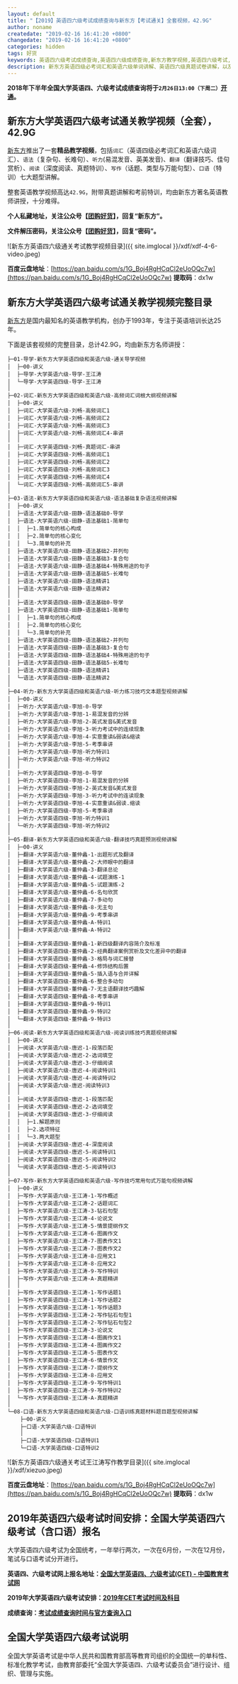 ```yaml
---
layout: default
title: "【2019】英语四六级考试成绩查询与新东方【考试通关】全套视频，42.9G"
author: noname
createdate: "2019-02-16 16:41:20 +0800"
changedate: "2019-02-16 16:41:20 +0800"
categories: hidden
tags: 好货
keywords: 英语四六级考试成绩查询,英语四六级成绩查询,新东方教学视频,英语四六级考试,英语四级词汇,英语六级词汇,四级考试,六级考试,
description: 新东方英语四级必考词汇和英语六级单词讲解、英语四六级真题试卷讲解，以及语法（复杂句、长难句）、听力(易混发音)、翻译（翻译技巧）、阅读（真题特训）、写作（话题、类型与万能句型）、口语（特训）七大题型讲解。附带2019年大学英语四六级考试时间安排、网上报名地址和英语四六级考试成绩查询地址。
---
```


**2018年下半年全国大学英语四、六级考试成绩查询将于`2月26日13:00（下周二）`[开通](https://www.lijiaocn.com/hidden/2019/02/17/ying-yu-46-cha-fen.html)。**

## 新东方大学英语四六级考试通关教学视频（全套），42.9G

[新东方](http://www.xdf.cn/)推出了一套**精品教学视频**，包括`词汇`（英语四级必考词汇和英语六级词汇）、`语法`（复杂句、长难句）、`听力`(易混发音、英美发音)、`翻译`（翻译技巧、佳句赏析）、`阅读`（深度阅读、真题特训）、`写作`（话题、类型与万能句型）、`口语`（特训）七大题型讲解。

整套英语教学视频高达`42.9G`，附带真题讲解和考前特训，均由新东方著名英语教师讲授，十分难得。

**个人私藏地址，关注公众号【[团购好货](https://www.lijiaocn.com/img/ercode/tuan-gou-hao-huo.png)】，回复“新东方”。**

**文件解压密码，关注公众号【[团购好货](https://www.lijiaocn.com/img/ercode/tuan-gou-hao-huo.png)】，回复“密码”。**

![新东方英语四六级通关考试教学视频目录]({{ site.imglocal }}/xdf/xdf-4-6-video.jpeg)

**百度云盘地址**：[https://pan.baidu.com/s/1G_Boj4RgHCqCl2eUoOQc7w](https://pan.baidu.com/s/1G_Boj4RgHCqCl2eUoOQc7w)    **提取码**：dx1w 

## 新东方大学英语四六级考试通关教学视频完整目录

[新东方](http://www.xdf.cn/)是国内最知名的英语教学机构，创办于1993年，专注于英语培训长达25年。

下面是该套视频的完整目录，总计42.9G，均由新东方名师讲授：

```
├─01-导学-新东方大学英语四级和英语六级-通关导学视频
│  ├─00-讲义
│  ├─导学-大学英语六级-导学-王江涛
│  └─导学-大学英语四级-导学-王江涛
│
├─02-词汇-新东方大学英语四级和英语六级-高频词汇词根大纲视频讲解
│  ├─00-讲义
│  ├─词汇-大学英语六级-刘畅-高频词汇1
│  ├─词汇-大学英语六级-刘畅-高频词汇2
│  ├─词汇-大学英语六级-刘畅-高频词汇3
│  ├─词汇-大学英语六级-刘畅-高频词汇4-串讲
│  │
│  ├─词汇-大学英语四级-刘畅-真题词汇-串讲
│  ├─词汇-大学英语四级-刘畅-高频词汇1
│  ├─词汇-大学英语四级-刘畅-高频词汇2
│  ├─词汇-大学英语四级-刘畅-高频词汇3
│  ├─词汇-大学英语四级-刘畅-高频词汇4
│  └─词汇-大学英语四级-刘畅-高频词汇5-串讲
│
├─03-语法-新东方大学英语四级和英语六级-语法基础复杂语法视频讲解
│  ├─00-讲义
│  ├─语法-大学英语六级-田静-语法基础0-导学
│  ├─语法-大学英语六级-田静-语法基础1-简单句
│  │  ├─1.简单句的核心构成
│  │  ├─2.简单句的核心变化
│  │  └─3.简单句的补充
│  ├─语法-大学英语六级-田静-语法基础2-并列句
│  ├─语法-大学英语六级-田静-语法基础3-复合句
│  ├─语法-大学英语六级-田静-语法基础4-特殊用途的句子
│  ├─语法-大学英语六级-田静-语法基础5-长难句
│  ├─语法-大学英语六级-田静-语法精讲1
│  ├─语法-大学英语六级-田静-语法精讲2
│  │
│  ├─语法-大学英语四级-田静-语法基础0-导学
│  ├─语法-大学英语四级-田静-语法基础1-简单句
│  │  ├─1.简单句的核心构成
│  │  ├─2.简单句的核心变化
│  │  └─3.简单句的补充
│  ├─语法-大学英语四级-田静-语法基础2-并列句
│  ├─语法-大学英语四级-田静-语法基础3-复合句
│  ├─语法-大学英语四级-田静-语法基础4-特殊用途的句子
│  ├─语法-大学英语四级-田静-语法基础5-长难句
│  ├─语法-大学英语四级-田静-语法精讲1
│  └─语法-大学英语四级-田静-语法精讲2
│
├─04-听力-新东方大学英语四级和英语六级-听力练习技巧文本题型视频讲解
│  ├─00-讲义
│  ├─听力-大学英语六级-李旭-0-导学
│  ├─听力-大学英语六级-李旭-1-易混发音的分辨
│  ├─听力-大学英语六级-李旭-2-英式发音&美式发音
│  ├─听力-大学英语六级-李旭-3-听力考试中的连续现象
│  ├─听力-大学英语六级-李旭-4-实意重读&弱读&缩读
│  ├─听力-大学英语六级-李旭-5-考季串讲
│  ├─听力-大学英语六级-李旭-听力特训1
│  ├─听力-大学英语六级-李旭-听力特训2
│  │
│  ├─听力-大学英语四级-李旭-0-导学
│  ├─听力-大学英语四级-李旭-1-易混发音的分辨
│  ├─听力-大学英语四级-李旭-2-英式发音&美式发音
│  ├─听力-大学英语四级-李旭-3-听力考试中的连读现象
│  ├─听力-大学英语四级-李旭-4-实意重读&弱读.缩读
│  ├─听力-大学英语四级-李旭-5-考季串讲
│  ├─听力-大学英语四级-李旭-听力特训1
│  └─听力-大学英语四级-李旭-听力特训2
│
├─05-翻译-新东方大学英语四级和英语六级-翻译技巧真题预测视频讲解
│  ├─00-讲义
│  ├─翻译-大学英语六级-董仲蠡-1-出题形式及翻译
│  ├─翻译-大学英语六级-董仲蠡-2-大师眼中的翻译
│  ├─翻译-大学英语六级-董仲蠡-3-翻译总论
│  ├─翻译-大学英语六级-董仲蠡-4-试题演练-1
│  ├─翻译-大学英语六级-董仲蠡-5-试题演练-2
│  ├─翻译-大学英语六级-董仲蠡-6-名句欣赏
│  ├─翻译-大学英语六级-董仲蠡-7-多动句
│  ├─翻译-大学英语六级-董仲蠡-8-无主句
│  ├─翻译-大学英语六级-董仲蠡-9-考季串讲
│  ├─翻译-大学英语六级-董仲蠡-A-特训1
│  ├─翻译-大学英语六级-董仲蠡-A-特训2
│  │
│  ├─翻译-大学英语四级-董仲蠡-1-新四级翻译内容简介及标准
│  ├─翻译-大学英语四级-董仲蠡-2-经典翻译案例赏析及文化差异中的翻译
│  ├─翻译-大学英语四级-董仲蠡-3-格局与词汇接替
│  ├─翻译-大学英语四级-董仲蠡-4-修饰结构后置
│  ├─翻译-大学英语四级-董仲蠡-5-插入语与合并详解
│  ├─翻译-大学英语四级-董仲蠡-6-整合多动句
│  ├─翻译-大学英语四级-董仲蠡-7-无主语翻译技巧趣解
│  ├─翻译-大学英语四级-董仲蠡-8-考季串讲
│  ├─翻译-大学英语四级-董仲蠡-9-特训1
│  ├─翻译-大学英语四级-董仲蠡-9-特训2
│  └─翻译-大学英语四级-董仲蠡-9-特训3
│
├─06-阅读-新东方大学英语四级和英语六级-阅读训练技巧真题视频讲解
│  ├─00-讲义
│  ├─阅读-大学英语六级-唐迟-1-段落匹配
│  ├─阅读-大学英语六级-唐迟-2-选词填空
│  ├─阅读-大学英语六级-唐迟-3-仔细阅读
│  ├─阅读-大学英语六级-唐迟-4-阅读特训1
│  ├─阅读-大学英语六级-唐迟-4-阅读特训2
│  ├─阅读-大学英语六级-唐迟-阅读特训3
│  │
│  ├─阅读-大学英语四级-唐迟-1-段落匹配
│  ├─阅读-大学英语四级-唐迟-2-选词填空
│  ├─阅读-大学英语四级-唐迟-3-仔细阅读
│  │  ├─1.解题原则
│  │  ├─2.选项特征
│  │  └─3.两大题型
│  ├─阅读-大学英语四级-唐迟-4-深度阅读
│  ├─阅读-大学英语四级-唐迟-5-阅读特训1
│  ├─阅读-大学英语四级-唐迟-5-阅读特训2
│  └─阅读-大学英语四级-唐迟-5-阅读特训3
│
├─07-写作-新东方大学英语四级和英语六级-写作技巧常用句式万能句视频讲解
│  ├─00-讲义
│  ├─写作-大学英语六级-王江涛-1-写作概述
│  ├─写作-大学英语六级-王江涛-2-话题词汇
│  ├─写作-大学英语六级-王江涛-3-钻石句型
│  ├─写作-大学英语六级-王江涛-4-论说文
│  ├─写作-大学英语六级-王江涛-5-情景提纲作文
│  ├─写作-大学英语六级-王江涛-6-图画作文
│  ├─写作-大学英语六级-王江涛-7-图表作文1
│  ├─写作-大学英语六级-王江涛-7-图表作文2
│  ├─写作-大学英语六级-王江涛-8-应用文1
│  ├─写作-大学英语六级-王江涛-8-应用文2
│  ├─写作-大学英语六级-王江涛-9-写作特训
│  ├─写作-大学英语六级-王江涛-A-真题精讲
│  │
│  ├─写作-大学英语四级-王江涛-1-写作话题1
│  ├─写作-大学英语四级-王江涛-1-写作话题2
│  ├─写作-大学英语四级-王江涛-1-写作话题3
│  ├─写作-大学英语四级-王江涛-2-写作钻石句型1
│  ├─写作-大学英语四级-王江涛-2-写作钻石句型2
│  ├─写作-大学英语四级-王江涛-3-论说文
│  ├─写作-大学英语四级-王江涛-4-图画作文1
│  ├─写作-大学英语四级-王江涛-4-图画作文2
│  ├─写作-大学英语四级-王江涛-5-图表作文
│  ├─写作-大学英语四级-王江涛-6-情景作文
│  ├─写作-大学英语四级-王江涛-7-提纲作文
│  ├─写作-大学英语四级-王江涛-8-应用文
│  ├─写作-大学英语四级-王江涛-9-写作特训1
│  ├─写作-大学英语四级-王江涛-9-写作特训2
│  └─写作-大学英语四级-王江涛-A-真题精讲
│
└─08-口语-新东方大学英语四级和英语六级-口语训练真题材料题目题型视频讲解
    ├─00-讲义
    ├─口语-大学英语六级-口语特训
    │
    ├─口语-大学英语四级-口语特训1
    └─口语-大学英语四级-口语特训2
```

![新东方英语四六级通关考试王江涛写作教学目录]({{ site.imglocal }}/xdf/xiezuo.jpeg)

**百度云盘地址**：[https://pan.baidu.com/s/1G_Boj4RgHCqCl2eUoOQc7w](https://pan.baidu.com/s/1G_Boj4RgHCqCl2eUoOQc7w)    **提取码**：dx1w 

## 2019年英语四六级考试时间安排：全国大学英语四六级考试（含口语）报名

大学英语四六级考试为全国统考，一年举行两次，一次在6月份，一次在12月份，笔试与口语考试分开进行。

**英语四、六级考试网上报名地址：[全国大学英语四、六级考试(CET) - 中国教育考试网][1]**

**2019年大学英语四六级考试安排：[2019年CET考试时间及科目][2]**

**成绩查询：[考试成绩查询时间与官方查询入口](https://www.lijiaocn.com/hidden/2019/02/17/ying-yu-46-cha-fen.html)**

## 全国大学英语四六级考试说明

全国大学英语考试是中华人民共和国教育部高等教育司组织的全国统一的单科性、标准化教学考试，由教育部委托“全国大学英语四、六级考试委员会”进行设计、组织、管理与实施。

[1]: http://cet.neea.edu.cn/ "全国大学英语四、六级考试(CET) - 中国教育考试网"
[2]: http://cet.neea.edu.cn/html1/report/19011/4310-1.htm  "2019年CET考试时间及科目"
